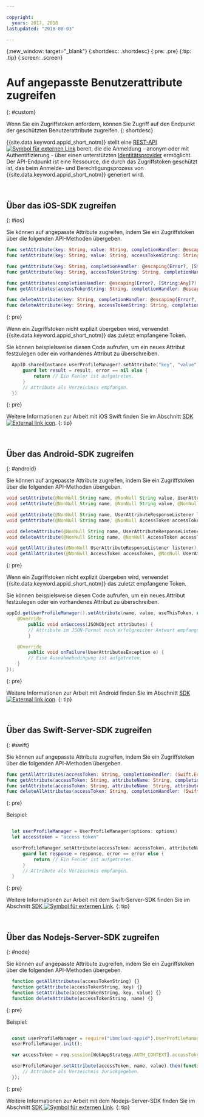 ```yaml
---

copyright:
  years: 2017, 2018
lastupdated: "2018-08-03"

---
```


{:new_window: target="_blank"}
{:shortdesc: .shortdesc}
{:pre: .pre}
{:tip: .tip}
{:screen: .screen}

# Auf angepasste Benutzerattribute zugreifen
{: #custom}

Wenn Sie ein Zugriffstoken anfordern, können Sie Zugriff auf den Endpunkt der geschützten Benutzerattribute zugreifen.
{: shortdesc}

{{site.data.keyword.appid_short_notm}} stellt eine <a href="https://appid-profiles.ng.bluemix.net/swagger-ui/index.html#/Attributes" target="_blank">REST-API <img src="../../icons/launch-glyph.svg" alt="Symbol für externen Link"></a> bereit, die die Anmeldung - anonym oder mit Authentifizierung - über einen unterstützten [Identitätsprovider](/docs/services/appid/identity-providers.html) ermöglicht. Der API-Endpunkt ist eine Ressource, die durch das Zugriffstoken geschützt ist, das beim Anmelde- und Berechtigungsprozess von {{site.data.keyword.appid_short_notm}} generiert wird.

</br>

## Über das iOS-SDK zugreifen
{: #ios}

 Sie können auf angepasste Attribute zugreifen, indem Sie ein Zugriffstoken über die folgenden API-Methoden übergeben.


  ```swift
  func setAttribute(key: String, value: String, completionHandler: @escaping(Error?, [String:Any]?) -> Void)
  func setAttribute(key: String, value: String, accessTokenString: String, completionHandler: @escaping(Error?, [String:Any]?) -> Void)

  func getAttribute(key: String, completionHandler: @escaping(Error?, [String:Any]?) -> Void)
  func getAttribute(key: String, accessTokenString: String, completionHandler: @escaping(Error?, [String:Any]?) -> Void)

  func getAttributes(completionHandler: @escaping(Error?, [String:Any]?) -> Void)
  func getAttributes(accessTokenString: String, completionHandler: @escaping(Error?, [String:Any]?) -> Void)

  func deleteAttribute(key: String, completionHandler: @escaping(Error?, [String:Any]?) -> Void)
  func deleteAttribute(key: String, accessTokenString: String, completionHandler: @escaping(Error?, [String:Any]?) -> Void)
  ```
  {: pre}

Wenn ein Zugriffstoken nicht explizit übergeben wird, verwendet {{site.data.keyword.appid_short_notm}} das zuletzt empfangene Token.

Sie können beispielsweise diesen Code aufrufen, um ein neues Attribut festzulegen oder ein vorhandenes Attribut zu überschreiben.

  ```swift
	AppID.sharedInstance.userProfileManager?.setAttribute("key", "value") { (error, result) in
		guard let result = result, error == nil else {
	  		return // Ein Fehler ist aufgetreten.
		}
		// Attribute als Verzeichnis empfangen.
	})
  ```
  {: pre}

  Weitere Informationen zur Arbeit mit iOS Swift finden Sie im Abschnitt <a href="https://github.com/ibm-cloud-security/appid-clientsdk-swift" target="_blank">SDK <img src="../../icons/launch-glyph.svg" alt="External link icon"></a>.
  {: tip}

</br>


## Über das Android-SDK zugreifen
{: #android}

Sie können auf angepasste Attribute zugreifen, indem Sie ein Zugriffstoken über die folgenden API-Methoden übergeben.


```java
void setAttribute(@NonNull String name, @NonNull String value, UserAttributeResponseListener listener);
void setAttribute(@NonNull String name, @NonNull String value, @NonNull AccessToken accessToken, UserAttributeResponseListener listener);

void getAttribute(@NonNull String name, UserAttributeResponseListener listener);
void getAttribute(@NonNull String name, @NonNull AccessToken accessToken, UserAttributeResponseListener listener);

void deleteAttribute(@NonNull String name, UserAttributeResponseListener listener);
void deleteAttribute(@NonNull String name, @NonNull AccessToken accessToken, UserAttributeResponseListener listener);

void getAllAttributes(@NonNull UserAttributeResponseListener listener);
void getAllAttributes(@NonNull AccessToken accessToken, @NonNull UserAttributeResponseListener listener);
```
{: pre}

Wenn ein Zugriffstoken nicht explizit übergeben wird, verwendet {{site.data.keyword.appid_short_notm}} das zuletzt empfangene Token.

Sie können beispielsweise diesen Code aufrufen, um ein neues Attribut festzulegen oder ein vorhandenes Attribut zu überschreiben.

```java
appId.getUserProfileManager().setAttribute(name, value, useThisToken, new UserProfileResponseListener() {
	@Override
		public void onSuccess(JSONObject attributes) {
		// Attribute im JSON-Format nach erfolgreicher Antwort empfangen.
		}

	@Override
		public void onFailure(UserAttributesException e) {
		// Eine Ausnahmebedingung ist aufgetreten.
	}
});
```
{: pre}

Weitere Informationen zur Arbeit mit Android finden Sie im Abschnitt <a href="https://github.com/ibm-cloud-security/appid-clientsdk-android" target="_blank">SDK <img src="../../icons/launch-glyph.svg" alt="External link icon"></a>.
{: tip}

</br>

## Über das Swift-Server-SDK zugreifen
{: #swift}

Sie können auf angepasste Attribute zugreifen, indem Sie ein Zugriffstoken über die folgenden API-Methoden übergeben.


  ```swift
  func getAllAttributes(accessToken: String, completionHandler: (Swift.Error?, [String: Any]?) -> Void)
  func getAttribute(accessToken: String, attributeName: String, completionHandler: (Swift.Error?, [String: Any]?) -> Void)
  func setAttribute(accessToken: String, attributeName: String, attributeValue : "abc", completionHandler: (Swift.Error?, [String: Any]?) -> Void)
  func deleteAllAttributes(accessToken: String, completionHandler: (Swift.Error?, [String: Any]?) -> Void)
  ```
  {: pre}

  Beispiel: 

  ```swift

	let userProfileManager = UserProfileManager(options: options)
	let accesstoken = "access token"

	userProfileManager.setAttribute(accessToken: accessToken, attributeName: "name", attributeValue : "abc") { (error, response) in
		guard let response = response, error == error else {
			return // Ein Fehler ist aufgetreten.
		}
		// Attribute als Verzeichnis empfangen.
	}
  ```

  {: pre}

  Weitere Informationen zur Arbeit mit dem Swift-Server-SDK finden Sie im Abschnitt <a href="https://github.com/ibm-cloud-security/appid-serversdk-swift" target="_blank">SDK <img src="../../icons/launch-glyph.svg" alt="Symbol für externen Link"></a>.
  {: tip}

</br>

## Über das Nodejs-Server-SDK zugreifen
{: #node}

Sie können auf angepasste Attribute zugreifen, indem Sie ein Zugriffstoken über die folgenden API-Methoden übergeben.


  ```javascript
	function getAllAttributes(accessTokenString) {}
	function getAttribute(accessTokenString, key) {}
	function setAttribute(accessTokenString, key, value) {}
	function deleteAttribute(accessTokenString, name) {}
  ```
  {: pre}

  Beispiel: 

  ```javascript

	const userProfileManager = require("ibmcloud-appid").UserProfileManager;
	userProfileManager.init();

	var accessToken = req.session[WebAppStrategy.AUTH_CONTEXT].accessToken;

	userProfileManager.setAttribute(accessToken, name, value).then(function (attributes) {
		// Attribute als Verzeichnis zurückgegeben.
	});
  ```
  {: pre}

  Weitere Informationen zur Arbeit mit dem Nodejs-Server-SDK finden Sie im Abschnitt <a href="https://github.com/ibm-cloud-security/appid-serversdk-nodejs" target="_blank">SDK <img src="../../icons/launch-glyph.svg" alt="Symbol für externen Link"></a>.
  {: tip}



